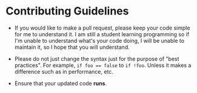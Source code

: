 # Contributing Guidelines

- If you would like to make a pull request, please keep your code simple for me to understand it. I am still a student learning programming so if I'm unable to understand what's your code doing, I will be unable to maintain it, so I hope that you will understand.

- Please do not just change the syntax just for the purpose of "best practices". For example, `if foo == false` to `if !foo`. Unless it makes a difference such as in performance, etc. 

- Ensure that your updated code **runs**.